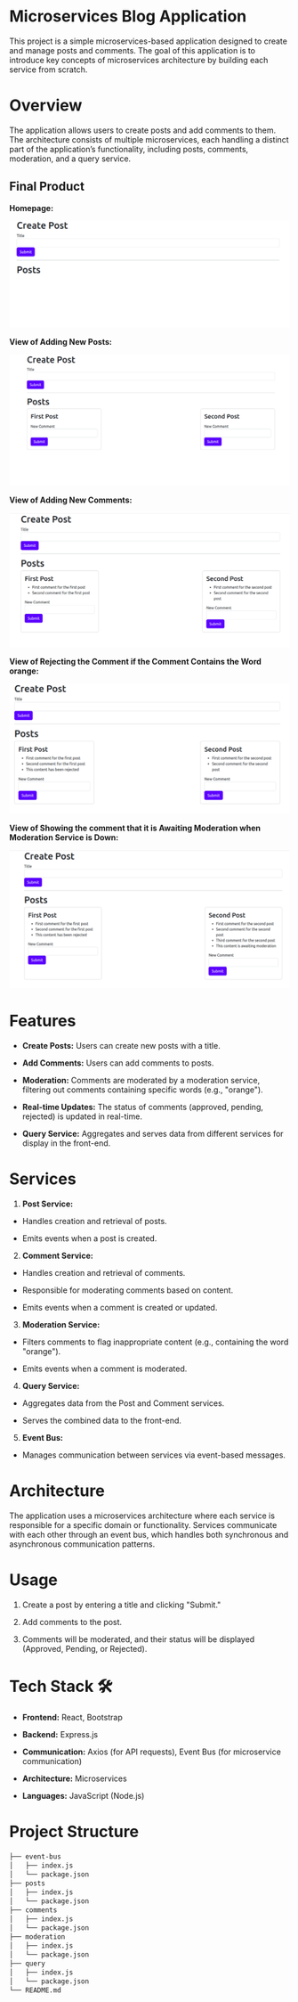 # Microservices Blog Application

This project is a simple microservices-based application designed to create and manage posts and comments. The goal of this application is to introduce key concepts of microservices architecture by building each service from scratch.

# Overview

The application allows users to create posts and add comments to them. The architecture consists of multiple microservices, each handling a distinct part of the application’s functionality, including posts, comments, moderation, and a query service.

## Final Product

**Homepage:**

!["View of Homepage"](client/public/docs/screenshots/homepage.png)

**View of Adding New Posts:**

!["View of Adding New posts"](client/public/docs/screenshots/add-new-posts.png)

**View of Adding New Comments:**

!["View of Adding New comments"](client/public/docs/screenshots/add-new-comments.png)

**View of Rejecting the Comment if the Comment Contains the Word orange:**

!["View of rejecting the comment if the commnet contains the word orange"](client/public/docs/screenshots/reject-the-comment-if-contains-orange-word.png)

**View of Showing the comment that it is Awaiting Moderation when Moderation Service is Down:**

!["View of showing the comment that it is awaiting moderation when moderation service is down"](client/public/docs/screenshots/comment-is-awaiting-moderation.png)

# Features

* **Create Posts:** Users can create new posts with a title.

* **Add Comments:** Users can add comments to posts.

* **Moderation:** Comments are moderated by a moderation service, filtering out comments containing specific words (e.g., "orange").

* **Real-time Updates:** The status of comments (approved, pending, rejected) is updated in real-time.

* **Query Service:** Aggregates and serves data from different services for display in the front-end.

# Services

1. **Post Service:**

* Handles creation and retrieval of posts.

* Emits events when a post is created.

2. **Comment Service:**

* Handles creation and retrieval of comments.

* Responsible for moderating comments based on content.

* Emits events when a comment is created or updated.

3. **Moderation Service:**

* Filters comments to flag inappropriate content (e.g., containing the word "orange").

* Emits events when a comment is moderated.

4. **Query Service:**

* Aggregates data from the Post and Comment services.

* Serves the combined data to the front-end.

5. **Event Bus:**

* Manages communication between services via event-based messages.

# Architecture

The application uses a microservices architecture where each service is responsible for a specific domain or functionality. Services communicate with each other through an event bus, which handles both synchronous and asynchronous communication patterns.

# Usage

1. Create a post by entering a title and clicking "Submit."

2. Add comments to the post.

3. Comments will be moderated, and their status will be displayed (Approved, Pending, or Rejected).

# Tech Stack 🛠️

* **Frontend:** React, Bootstrap
  
* **Backend:** Express.js

* **Communication:** Axios (for API requests), Event Bus (for microservice communication)

* **Architecture:** Microservices

* **Languages:** JavaScript (Node.js)

# Project Structure

```
├── event-bus
│   ├── index.js
│   └── package.json
├── posts
│   ├── index.js
│   └── package.json
├── comments
│   ├── index.js
│   └── package.json
├── moderation
│   ├── index.js
│   └── package.json
├── query
│   ├── index.js
│   └── package.json
└── README.md
```